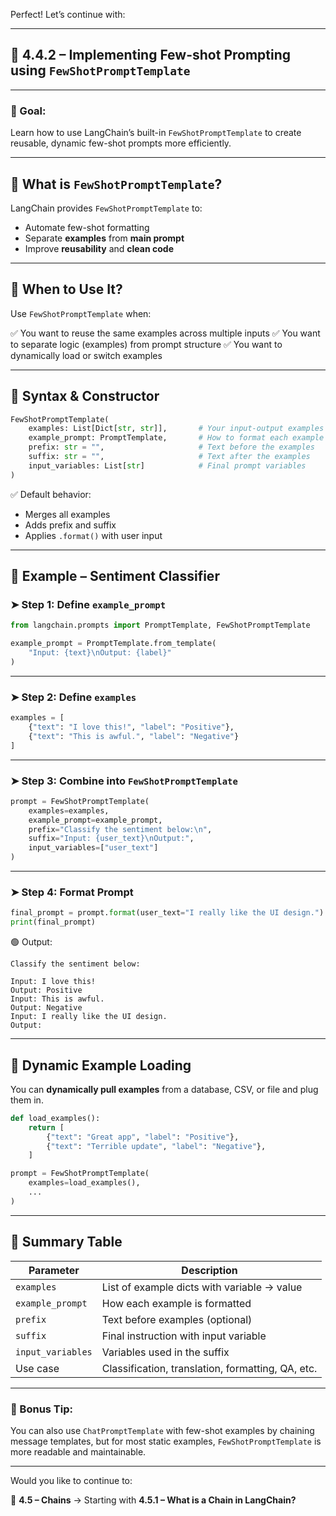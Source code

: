 Perfect! Let’s continue with:

---

## 📘 4.4.2 – Implementing Few-shot Prompting using `FewShotPromptTemplate`

---

### 🎯 Goal:

Learn how to use LangChain’s built-in `FewShotPromptTemplate` to create reusable, dynamic few-shot prompts more efficiently.

---

## 🧱 What is `FewShotPromptTemplate`?

LangChain provides `FewShotPromptTemplate` to:

* Automate few-shot formatting
* Separate **examples** from **main prompt**
* Improve **reusability** and **clean code**

---

## 🧰 When to Use It?

Use `FewShotPromptTemplate` when:

✅ You want to reuse the same examples across multiple inputs
✅ You want to separate logic (examples) from prompt structure
✅ You want to dynamically load or switch examples

---

## 🔧 Syntax & Constructor

```python
FewShotPromptTemplate(
    examples: List[Dict[str, str]],       # Your input-output examples
    example_prompt: PromptTemplate,       # How to format each example
    prefix: str = "",                     # Text before the examples
    suffix: str = "",                     # Text after the examples
    input_variables: List[str]            # Final prompt variables
)
```

✅ Default behavior:

* Merges all examples
* Adds prefix and suffix
* Applies `.format()` with user input

---

## 🧪 Example – Sentiment Classifier

### ➤ Step 1: Define `example_prompt`

```python
from langchain.prompts import PromptTemplate, FewShotPromptTemplate

example_prompt = PromptTemplate.from_template(
    "Input: {text}\nOutput: {label}"
)
```

---

### ➤ Step 2: Define `examples`

```python
examples = [
    {"text": "I love this!", "label": "Positive"},
    {"text": "This is awful.", "label": "Negative"}
]
```

---

### ➤ Step 3: Combine into `FewShotPromptTemplate`

```python
prompt = FewShotPromptTemplate(
    examples=examples,
    example_prompt=example_prompt,
    prefix="Classify the sentiment below:\n",
    suffix="Input: {user_text}\nOutput:",
    input_variables=["user_text"]
)
```

---

### ➤ Step 4: Format Prompt

```python
final_prompt = prompt.format(user_text="I really like the UI design.")
print(final_prompt)
```

🟢 Output:

```
Classify the sentiment below:

Input: I love this!
Output: Positive
Input: This is awful.
Output: Negative
Input: I really like the UI design.
Output:
```

---

## 🧠 Dynamic Example Loading

You can **dynamically pull examples** from a database, CSV, or file and plug them in.

```python
def load_examples():
    return [
        {"text": "Great app", "label": "Positive"},
        {"text": "Terrible update", "label": "Negative"},
    ]

prompt = FewShotPromptTemplate(
    examples=load_examples(),
    ...
)
```

---

## 📘 Summary Table

| Parameter         | Description                                       |
| ----------------- | ------------------------------------------------- |
| `examples`        | List of example dicts with variable → value       |
| `example_prompt`  | How each example is formatted                     |
| `prefix`          | Text before examples (optional)                   |
| `suffix`          | Final instruction with input variable             |
| `input_variables` | Variables used in the suffix                      |
| Use case          | Classification, translation, formatting, QA, etc. |

---

### 🔖 Bonus Tip:

You can also use `ChatPromptTemplate` with few-shot examples by chaining message templates, but for most static examples, `FewShotPromptTemplate` is more readable and maintainable.

---

Would you like to continue to:

📘 **4.5 – Chains**
→ Starting with **4.5.1 – What is a Chain in LangChain?**

